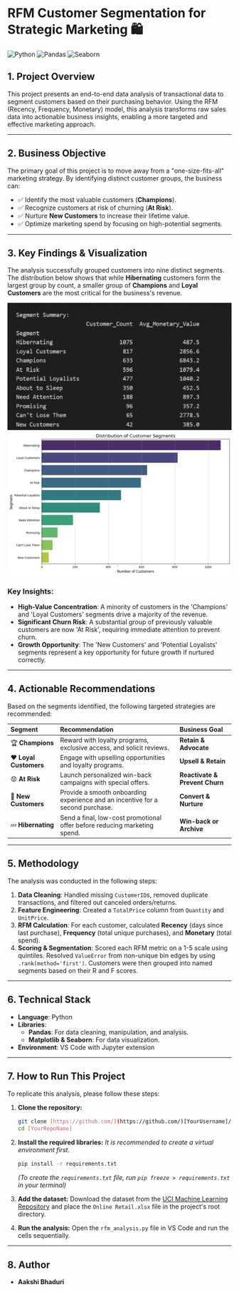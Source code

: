 # RFM Customer Segmentation for Strategic Marketing 🛍️

![Python](https://img.shields.io/badge/Python-3.10+-blue?style=for-the-badge&logo=python)
![Pandas](https://img.shields.io/badge/Pandas-1.5-blue?style=for-the-badge&logo=pandas)
![Seaborn](https://img.shields.io/badge/Seaborn-0.12-blue?style=for-the-badge&logo=seaborn)

## 1. Project Overview

This project presents an end-to-end data analysis of transactional data to segment customers based on their purchasing behavior. Using the RFM (Recency, Frequency, Monetary) model, this analysis transforms raw sales data into actionable business insights, enabling a more targeted and effective marketing approach.

---

## 2. Business Objective

The primary goal of this project is to move away from a "one-size-fits-all" marketing strategy. By identifying distinct customer groups, the business can:
* ✅ Identify the most valuable customers (**Champions**).
* ✅ Recognize customers at risk of churning (**At Risk**).
* ✅ Nurture **New Customers** to increase their lifetime value.
* ✅ Optimize marketing spend by focusing on high-potential segments.

---

## 3. Key Findings & Visualization

The analysis successfully grouped customers into nine distinct segments. The distribution below shows that while **Hibernating** customers form the largest group by count, a smaller group of **Champions** and **Loyal Customers** are the most critical for the business's revenue.


![Demo Screenshot](segment.jpg)
![Demo Screenshot](output.png)

### Key Insights:
* **High-Value Concentration**: A minority of customers in the 'Champions' and 'Loyal Customers' segments drive a majority of the revenue.
* **Significant Churn Risk**: A substantial group of previously valuable customers are now 'At Risk', requiring immediate attention to prevent churn.
* **Growth Opportunity**: The 'New Customers' and 'Potential Loyalists' segments represent a key opportunity for future growth if nurtured correctly.

---

## 4. Actionable Recommendations

Based on the segments identified, the following targeted strategies are recommended:

| Segment | Recommendation | Business Goal |
| :--- | :--- | :--- |
| 🏆 **Champions** | Reward with loyalty programs, exclusive access, and solicit reviews. | **Retain & Advocate** |
| ❤️ **Loyal Customers** | Engage with upselling opportunities and loyalty programs. | **Upsell & Retain** |
| 😟 **At Risk** | Launch personalized win-back campaigns with special offers. | **Reactivate & Prevent Churn** |
| 🌱 **New Customers** | Provide a smooth onboarding experience and an incentive for a second purchase. | **Convert & Nurture** |
| 💤 **Hibernating** | Send a final, low-cost promotional offer before reducing marketing spend. | **Win-back or Archive** |

---

## 5. Methodology

The analysis was conducted in the following steps:
1.  **Data Cleaning**: Handled missing `CustomerID`s, removed duplicate transactions, and filtered out canceled orders/returns.
2.  **Feature Engineering**: Created a `TotalPrice` column from `Quantity` and `UnitPrice`.
3.  **RFM Calculation**: For each customer, calculated **Recency** (days since last purchase), **Frequency** (total unique purchases), and **Monetary** (total spend).
4.  **Scoring & Segmentation**: Scored each RFM metric on a 1-5 scale using quintiles. Resolved `ValueError` from non-unique bin edges by using `.rank(method='first')`. Customers were then grouped into named segments based on their R and F scores.

---

## 6. Technical Stack

* **Language**: Python
* **Libraries**:
    * **Pandas**: For data cleaning, manipulation, and analysis.
    * **Matplotlib & Seaborn**: For data visualization.
* **Environment**: VS Code with Jupyter extension

---

## 7. How to Run This Project

To replicate this analysis, please follow these steps:

1.  **Clone the repository:**
    ```bash
    git clone [https://github.com/](https://github.com/)[YourUsername]/[YourRepoName].git
    cd [YourRepoName]
    ```

2.  **Install the required libraries:**
    *It is recommended to create a virtual environment first.*
    ```bash
    pip install -r requirements.txt
    ```
    *(To create the `requirements.txt` file, run `pip freeze > requirements.txt` in your terminal)*

3.  **Add the dataset:**
    Download the dataset from the [UCI Machine Learning Repository](https://archive.ics.uci.edu/ml/datasets/online+retail) and place the `Online Retail.xlsx` file in the project's root directory.

4.  **Run the analysis:**
    Open the `rfm_analysis.py` file in VS Code and run the cells sequentially.

---

## 8. Author

* **Aakshi Bhaduri**

